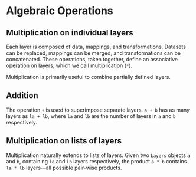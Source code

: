 # Algebraic Operations

## Multiplication on individual layers

Each layer is composed of data, mappings, and transformations.
Datasets can be replaced, mappings can be merged, and transformations can be
concatenated. These operations, taken together, define an associative operation
on layers, which we call multiplication (`*`).

Multiplication is primarily useful to combine partially defined layers.

## Addition

The operation `+` is used to superimpose separate layers. `a + b` has as many
layers as `la + lb`, where `la` and `lb` are the number of layers in `a` and `b`
respectively.

## Multiplication on lists of layers

Multiplication naturally extends to lists of layers. Given two `Layers` objects
`a` and `b`, containing `la` and `lb` layers respectively, the product `a * b`
contains `la * lb` layers—all possible pair-wise products.
